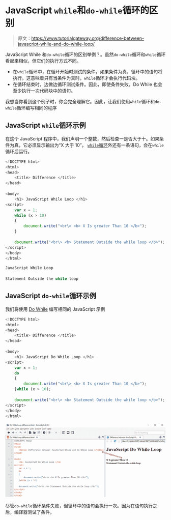 # JavaScript `while`和`do-while`循环的区别

> 原文：<https://www.tutorialgateway.org/difference-between-javascript-while-and-do-while-loop/>

JavaScript While 和`do-while`循环的区别举例？。虽然`do-while`循环和`while`循环看起来相似，但它们的执行方式不同。

*   在`while`循环中，在循环开始时测试的条件，如果条件为真，循环中的语句将执行。这意味着只有当条件为真时，`while`循环才会执行代码块。
*   在循环结束时，边做边循环测试条件。因此，即使条件失败，Do While 也会至少执行一次代码块中的语句。

我想当你看到这个例子时，你会完全理解它。因此，让我们使用`while`循环和`do-while`循环编写相同的程序

## JavaScript `while`循环示例

在这个 JavaScript 程序中，我们声明一个整数，然后检查一是否大于十。如果条件为真，它必须显示输出为“X 大于 10”。 [`while`循环](https://www.tutorialgateway.org/javascript-while-loop/)外还有一条语句，会在`while`循环后运行。

```js
<!DOCTYPE html>
<html>
<head>
    <title> Difference </title>
</head>

<body>
    <h1> JavaScript While Loop </h1>
<script>
    var x = 1;
    while (x > 10)
    {
        document.write("<br\> <b> X Is greater Than 10 </b>");
    }

    document.write("<br\> <b> Statement Outside the while loop </b>");
</script>
</body>
</html>
```

```js
JavaScript While Loop 

Statement Outside the while loop
```

## JavaScript `do-while`循环示例

我们将使用 [Do While](https://www.tutorialgateway.org/javascript-do-while/) 编写相同的 JavaScript 示例

```js
<!DOCTYPE html>
<html>
<head>
    <title> Difference </title>
</head>

<body>
    <h1> JavaScript Do While Loop </h1>
<script>
    var x = 1;
    do
    {
        document.write("<br\> <b> X Is greater Than 10 </b>");
    }while (x > 10);

    document.write("<br\> <b> Statement Outside the while loop </b>");
</script>
</body>
</html>

```

![Difference between JavaScript While and Do While loop 2](img/8d494f58616ba907092763fb213868d2.png)

尽管`do-while`循环条件失败，但循环中的语句会执行一次。因为在语句执行之后，编译器测试了条件。